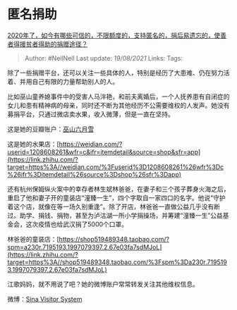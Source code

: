 # 匿名捐助
[2020年了，如今有哪些可信的，不限额度的，支持匿名的，捐后易遗忘的，使善者得援贫者得助的捐赠途径？](https://www.zhihu.com/question/415447160/answer/1420734639)

> Author: #NellNell 
> Last update: *19/08/2021* 
> Links:
> Tags: 

除了一些捐赠平台，还可以关注一些具体的人，特别是经历了大患难、仍在努力活着、并用自己有限的力量帮助别人的人。

比如巫山童养媳事件中的受害人马泮艳，和前夫离婚后，一个人抚养患有自闭症的女儿和患有精神病的母亲，同时还不断为其他经历不公需要维权的人发声。她没有募捐平台，只通过微店卖水果，收入微薄，但是一直在坚持。

这是她的豆瓣账户：[巫山六月雪](https://link.zhihu.com/?target=https%3A//www.douban.com/people/160537893/)

这是她的水果店：[https://weidian.com/?userid=1208608261&wfr=c&ifr=itemdetail&source=shop&sfr=app](https://link.zhihu.com/?target=https%3A//weidian.com/%3Fuserid%3D1208608261%26wfr%3Dc%26ifr%3Ditemdetail%26source%3Dshop%26sfr%3Dapp)

  

还有杭州保姆纵火案中的幸存者林生斌林爸爸，在妻子和三个孩子葬身火海之后，重启了他和妻子开的童装店“潼臻一生”，四个字取自一家四口的名字。他说“守护着这个店，就像在等一场久别重逢”。除了开店，林爸爸一直做公益几乎没有断过。助学、捐钱、捐物，甚至为泸沽湖一所小学捐操场，并筹建“潼臻一生”公益基金会，这次疫情也给武汉捐了5000个口罩。

林爸爸的童装店：[https://shop519489348.taobao.com/?spm=a230r.7195193.1997079397.2.67e03fa7sdMJoL](https://link.zhihu.com/?target=https%3A//shop519489348.taobao.com/%3Fspm%3Da230r.7195193.1997079397.2.67e03fa7sdMJoL)

江歌妈妈，就不用说了吧？她的微博账户常常转发关注其他维权信息。

微博：[Sina Visitor System](https://link.zhihu.com/?target=https%3A//weibo.com/u/2143324323%3Fis_all%3D1)